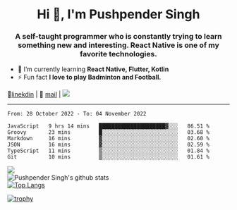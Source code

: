 <h1 align="center">Hi 👋, I'm Pushpender Singh</h1>
<h3 align="center">A self-taught programmer who is constantly trying to learn something new and interesting. React Native is one of my favorite technologies.</h3>

- 🌱 I’m currently learning **React Native, Flutter, Kotlin**
- ⚡ Fun fact **I love to play Badminton and Football.**

👔[linekdin](https://www.linkedin.com/in/pushpender-singh-240061202/) | 📧 [mail](mailto:pushpendersingh@p2devs.com) | ![](https://komarev.com/ghpvc/?username=pushpender-singh-ap&color=blue)


---

<!--START_SECTION:waka-->

```text
From: 28 October 2022 - To: 04 November 2022

JavaScript   9 hrs 14 mins   █████████████████████▓░░░   86.51 %
Groovy       23 mins         █░░░░░░░░░░░░░░░░░░░░░░░░   03.68 %
Markdown     16 mins         ▓░░░░░░░░░░░░░░░░░░░░░░░░   02.60 %
JSON         16 mins         ▓░░░░░░░░░░░░░░░░░░░░░░░░   02.59 %
TypeScript   11 mins         ▒░░░░░░░░░░░░░░░░░░░░░░░░   01.84 %
Git          10 mins         ▒░░░░░░░░░░░░░░░░░░░░░░░░   01.61 %
```

<!--END_SECTION:waka-->

<img align="left" src="https://github-readme-streak-stats.herokuapp.com/?user=pushpender-singh-ap&theme=dark" /></br>
![Pushpender Singh's github stats](https://github-readme-stats.vercel.app/api?username=pushpender-singh-ap&show_icons=true&theme=radical&count_private=true)</br>
[![Top Langs](https://github-readme-stats.vercel.app/api/top-langs/?username=pushpender-singh-ap&theme=radical)](https://github.com/pushpender-singh-ap/github-readme-stats)

[![trophy](https://github-profile-trophy.vercel.app/?username=pushpender-singh-ap&theme=radical)](https://github.com/pushpender-singh-ap/pushpender-singh-ap)
